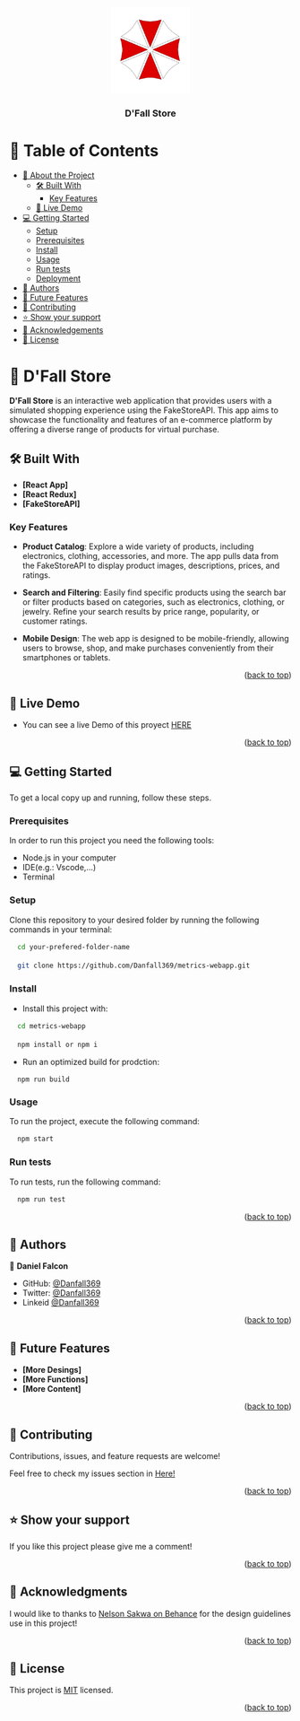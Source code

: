 <a name="readme-top"></a>

<div align="center">
  <img src="./Readme/Umbrella.png" alt="logo" width="140"  height="auto" />
  <br/>

  <h3><b>D&apos;Fall Store</b></h3>

</div>

# 📗 Table of Contents

- [📖 About the Project](#about-project)
  - [🛠 Built With](#built-with)
    - [Key Features](#key-features)
  - [🚀 Live Demo](#live-demo)
- [💻 Getting Started](#getting-started)
  - [Setup](#setup)
  - [Prerequisites](#prerequisites)
  - [Install](#install)
  - [Usage](#usage)
  - [Run tests](#run-tests)
  - [Deployment](#deployment)
- [👥 Authors](#authors)
- [🔭 Future Features](#future-features)
- [🤝 Contributing](#contributing)
- [⭐️ Show your support](#support)
- [🙏 Acknowledgements](#acknowledgements)
- [📝 License](#license)


# 📖 D&apos;Fall Store <a name="about-project"></a>


**D&apos;Fall Store** is an interactive web application that provides users with a simulated shopping experience using the FakeStoreAPI. This app aims to showcase the functionality and features of an e-commerce platform by offering a diverse range of products for virtual purchase.

## 🛠 Built With <a name="built-with"></a>

- **[React App]**
- **[React Redux]**
- **[FakeStoreAPI]**

### Key Features <a name="key-features"></a>

- **Product Catalog**: Explore a wide variety of products, including electronics, clothing, accessories, and more. The app pulls data from the FakeStoreAPI to display product images, descriptions, prices, and ratings.

- **Search and Filtering**: Easily find specific products using the search bar or filter products based on categories, such as electronics, clothing, or jewelry. Refine your search results by price range, popularity, or customer ratings.

- **Mobile Design**: The web app is designed to be mobile-friendly, allowing users to browse, shop, and make purchases conveniently from their smartphones or tablets.

<p align="right">(<a href="#readme-top">back to top</a>)</p>


## 🚀 Live Demo <a name="live-demo"></a>


- You can see a live Demo of this proyect <a href="https://spaceship-missions.netlify.app/" >HERE</a>

<p align="right">(<a href="#readme-top">back to top</a>)</p>


## 💻 Getting Started <a name="getting-started"></a>

To get a local copy up and running, follow these steps.

### Prerequisites

In order to run this project you need the following tools:
- Node.js in your computer
- IDE(e.g.: Vscode,...)
- Terminal

### Setup

Clone this repository to your desired folder by running the following commands in your terminal:

```sh
  cd your-prefered-folder-name
  
  git clone https://github.com/Danfall369/metrics-webapp.git
```

### Install

- Install this project with:

```sh
  cd metrics-webapp

  npm install or npm i
```

- Run an optimized build for prodction:
```
  npm run build
```

### Usage

To run the project, execute the following command:

```sh
  npm start

```

### Run tests

To run tests, run the following command:

```sh
  npm run test
```

<p align="right">(<a href="#readme-top">back to top</a>)</p>



## 👥 Authors <a name="authors"></a>


👤 **Daniel Falcon**

- GitHub: [@Danfall369](https://github.com/Danfall369)
- Twitter: [@Danfall369](https://twitter.com/Danfall369)
- Linkeid [@Danfall369](https://www.linkedin.com/in/danfall369/)

<p align="right">(<a href="#readme-top">back to top</a>)</p>


## 🔭 Future Features <a name="future-features"></a>

- **[More Desings]**
- **[More Functions]**
- **[More Content]**

<p align="right">(<a href="#readme-top">back to top</a>)</p>


## 🤝 Contributing <a name="contributing"></a>

Contributions, issues, and feature requests are welcome!

Feel free to check my issues section in <a href="https://github.com/Danfall369/metrics-webapp/issues">Here!</a>

<p align="right">(<a href="#readme-top">back to top</a>)</p>


## ⭐️ Show your support <a name="support"></a>


If you like this project please give me a comment!

<p align="right">(<a href="#readme-top">back to top</a>)</p>


## 🙏 Acknowledgments <a name="acknowledgements"></a>


I would like to thanks to <a href="https://www.behance.net/sakwadesignstudio">Nelson Sakwa on Behance</a> for the design guidelines use in this project!

<p align="right">(<a href="#readme-top">back to top</a>)</p>


## 📝 License <a name="license"></a>

This project is [MIT](./Readme/LICENSE) licensed.

<p align="right">(<a href="#readme-top">back to top</a>)</p>
